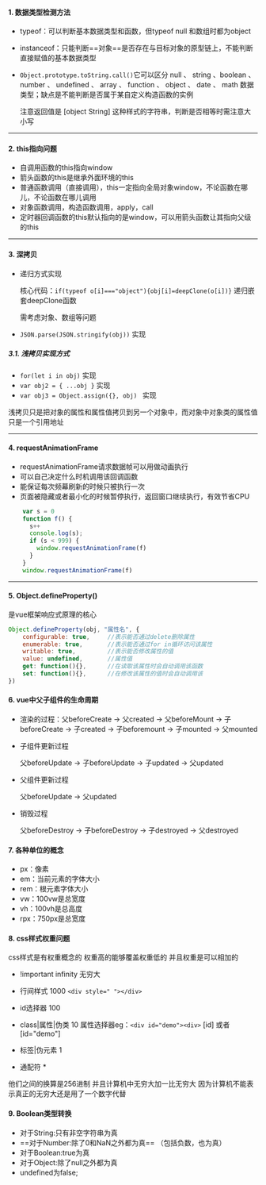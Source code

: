#### 1. 数据类型检测方法

- typeof：可以判断基本数据类型和函数，但typeof null 和数组时都为object

- instanceof：只能判断==对象==是否存在与目标对象的原型链上，不能判断直接赋值的基本数据类型

- `Object.prototype.toString.call()`它可以区分 null 、 string 、boolean 、 number 、 undefined 、 array 、 function 、 object 、 date 、 math 数据类型；缺点是不能判断是否属于某自定义构造函数的实例

  注意返回值是 [object String] 这种样式的字符串，判断是否相等时需注意大小写

---

#### 2. this指向问题

- 自调用函数的this指向window
- 箭头函数的this是继承外面环境的this
- 普通函数调用（直接调用），this一定指向全局对象window，不论函数在哪儿，不论函数在哪儿调用
- 对象函数调用，构造函数调用，apply，call
- 定时器回调函数的this默认指向的是window，可以用箭头函数让其指向父级的this

---

#### 3. 深拷贝

- 递归方式实现

  核心代码：`if(typeof o[i]==="object"){obj[i]=deepClone(o[i])}`  递归嵌套deepClone函数
  
  需考虑对象、数组等问题

- `JSON.parse(JSON.stringify(obj))` 实现

##### 3.1. 浅拷贝实现方式

- `for(let i in obj)`  实现
- `var obj2 = { ...obj }`  实现
- `var obj3 = Object.assign({}, obj) `  实现

浅拷贝只是把对象的属性和属性值拷贝到另一个对象中，而对象中对象类的属性值只是一个引用地址

---

#### 4. requestAnimationFrame

- requestAnimationFrame请求数据帧可以用做动画执行
- 可以自己决定什么时机调用该回调函数
- 能保证每次频幕刷新的时候只被执行一次
- 页面被隐藏或者最小化的时候暂停执行，返回窗口继续执行，有效节省CPU

```javascript
    var s = 0
    function f() {
      s++
      console.log(s);
      if (s < 999) {
        window.requestAnimationFrame(f)
      }
    }
    window.requestAnimationFrame(f)
```

---

#### 5. Object.defineProperty()

是vue框架响应式原理的核心

```javascript
Object.defineProperty(obj, "属性名", {
    configurable: true,		//表示能否通过delete删除属性
    enumerable: true,		//表示能否通过for in循环访问该属性
    writable: true,			//表示能否修改属性的值
    value: undefined,		//属性值
    get: function(){},		//在读取该属性时会自动调用该函数
    set: function(){},		//在修改该属性的值时会自动调用该
})
```

#### 6. vue中父子组件的生命周期

- 渲染的过程：父beforeCreate -> 父created -> 父beforeMount -> 子beforeCreate -> 子created -> 子beforemount -> 子mounted -> 父mounted

- 子组件更新过程

  父beforeUpdate -> 子beforeUpdate -> 子updated -> 父updated

- 父组件更新过程

  父beforeUpdate -> 父updated

- 销毁过程

  父beforeDestroy -> 子beforeDestroy -> 子destroyed -> 父destroyed

#### 7. 各种单位的概念

- px：像素
- em：当前元素的字体大小
- rem：根元素字体大小
- vw：100vw是总宽度
- vh：100vh是总高度
- rpx：750px是总宽度

#### 8. css样式权重问题

css样式是有权重概念的 权重高的能够覆盖权重低的 并且权重是可以相加的

- !important  infinity 无穷大

- 行间样式  1000   `<div style=" "></div>`

- id选择器   100

- class|属性|伪类 10   属性选择器eg：`<div id="demo"><div>`  [id] 或者[id="demo"]

- 标签|伪元素    1

- 通配符        * 

他们之间的换算是256进制 并且计算机中无穷大加一比无穷大 因为计算机不能表示真正的无穷大还是用了一个数字代替

#### 9. Boolean类型转换

- 对于String:只有非空字符串为真
- ==对于Number:除了0和NaN之外都为真==  （包括负数，也为真）
- 对于Boolean:true为真
- 对于Object:除了null之外都为真
- undefined为false;

